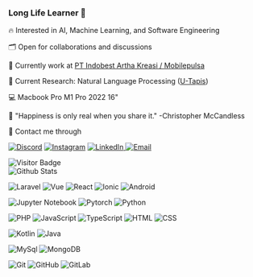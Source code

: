 ### Long Life Learner 🤖

🔥 Interested in AI, Machine Learning, and Software Engineering

🗂️ Open for collaborations and discussions

💼 Currently work at [PT Indobest Artha Kreasi / Mobilepulsa](https://iak.id/)

🔎 Current Research: Natural Language Processing ([U-Tapis](https://www.umn.ac.id/dosen-umn-kembangkan-u-tapis-aplikasi-penapis-ejaan-otomatis/))

💻 Macbook Pro M1 Pro 2022 16"

📝 "Happiness is only real when you share it." -Christopher McCandless

💬 Contact me through 

  [![Discord](https://img.shields.io/badge/-eintownious-5865F2?style=flat&logo=discord&logoColor=5865F2&label=Discord&labelColor=292828&link=https%3A%2F%2Fdiscordapp.com%2Fusers%2F402807797965914122)](https://discordapp.com/users/402807797965914122)
  [![Instagram](https://img.shields.io/badge/-antoniuskevin__-E4405F?style=flat&logo=Instagram&logoColor=E4405F&label=Instagram&labelColor=1f002e)](https://instagram.com/antoniuskevin_/)
  [![LinkedIn](https://img.shields.io/badge/-antonius--kevin-0A66C2?style=flat&logo=LinkedIn&logoColor=0A66C2&label=LinkedIn&labelColor=f2f3f5)
](https://www.linkedin.com/in/antonius-kevin/)
  [![Email](https://img.shields.io/badge/-antoniuskevin15%40gmail.com-EA4335?style=flat&logo=gmail&logoColor=EA4335&label=Email&labelColor=d4d4d4)
](mailto:antoniuskevin15@gmail.com)


![Visitor Badge](https://visitor-badge.laobi.icu/badge?page_id=antoniuskevin15.about-me) \
![Github Stats](https://github-readme-stats.vercel.app/api?username=antoniuskevin15&show_icons=true)

![Laravel](https://img.shields.io/badge/-Laravel-ffdedb?style=flat&logo=Laravel)
![Vue](https://img.shields.io/badge/-Vue-01735a?style=flat&logo=vuedotjs)
![React](https://img.shields.io/badge/-React-023e6b?style=flat&logo=react&logoColor=b3f7ff)
![Ionic](https://img.shields.io/badge/-Ionic-035063?style=flat&logo=ionic&logoColor=d4eafa)
![Android](https://img.shields.io/badge/-Android-024a73?style=flat&logo=android&logoColor=02ebbc)

![Jupyter Notebook](https://img.shields.io/badge/-Jupyter_Notebook-663304?style=flat&logo=jupyter)
![Pytorch](https://img.shields.io/badge/-Pytorch-pink?style=flat&logo=Pytorch)
![Python](https://img.shields.io/badge/-Python-f7cd14?style=flat&logo=Python&logoColor=blue&color=f7cd14)

![PHP](https://img.shields.io/badge/-PHP-1e0257?style=flat&logo=php&logoColor=7c60b5)
![JavaScript](https://img.shields.io/badge/-JavaScript-black?style=flat&logo=javascript&logoColor=yellow)
![TypeScript](https://img.shields.io/badge/-TypeScript-dcdcde?style=flat&logo=Typescript&logoColor=3178C6)
![HTML](https://img.shields.io/badge/-HTML-ffdbb0?style=flat&logo=html5&logoColor=de7b02)
![CSS](https://img.shields.io/badge/-CSS-9ae4fc?style=flat&logo=Css3&logoColor=2a96f5)

![Kotlin](https://img.shields.io/badge/-Kotlin-5e04b3?style=flat&logo=Kotlin&logoColor=d247f5)
![Java](https://img.shields.io/badge/-Java-cf0804?style=flat&logo=Java&logoColor=609fb3&labelColor=609fb3)

![MySql](https://img.shields.io/badge/-MySql-d4d4d4?style=flat&logo=mysql&logoColor=4479A1)
![MongoDB](https://img.shields.io/badge/-MongoDB-white?style=flat&logo=mongodb&logoColor=#47A248)

![Git](https://img.shields.io/badge/-Git-f7e8d2?style=flat&logo=git)
![GitHub](https://img.shields.io/badge/-Github-black?style=flat&logo=Github&logoColor=cb93fa)
![GitLab](https://img.shields.io/badge/-GitLab-e0e0e0?style=flat&logo=gitlab)
